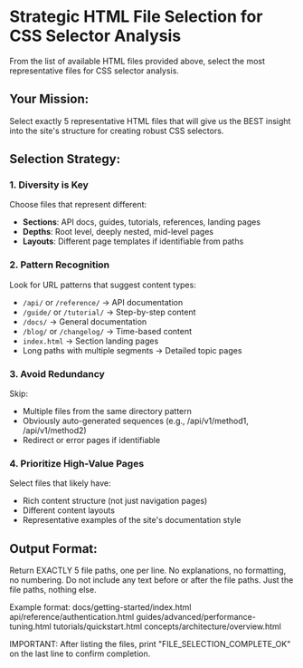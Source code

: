 # Strategic HTML File Selection for CSS Selector Analysis

From the list of available HTML files provided above, select the most
representative files for CSS selector analysis.

## Your Mission:

Select exactly 5 representative HTML files that will give us the BEST insight
into the site's structure for creating robust CSS selectors.

## Selection Strategy:

### 1. Diversity is Key

Choose files that represent different:

- **Sections**: API docs, guides, tutorials, references, landing pages
- **Depths**: Root level, deeply nested, mid-level pages
- **Layouts**: Different page templates if identifiable from paths

### 2. Pattern Recognition

Look for URL patterns that suggest content types:

- `/api/` or `/reference/` → API documentation
- `/guide/` or `/tutorial/` → Step-by-step content
- `/docs/` → General documentation
- `/blog/` or `/changelog/` → Time-based content
- `index.html` → Section landing pages
- Long paths with multiple segments → Detailed topic pages

### 3. Avoid Redundancy

Skip:

- Multiple files from the same directory pattern
- Obviously auto-generated sequences (e.g., /api/v1/method1, /api/v1/method2)
- Redirect or error pages if identifiable

### 4. Prioritize High-Value Pages

Select files that likely have:

- Rich content structure (not just navigation pages)
- Different content layouts
- Representative examples of the site's documentation style

## Output Format:

Return EXACTLY 5 file paths, one per line. No explanations, no formatting, no
numbering. Do not include any text before or after the file paths. Just the file
paths, nothing else.

Example format: docs/getting-started/index.html
api/reference/authentication.html guides/advanced/performance-tuning.html
tutorials/quickstart.html concepts/architecture/overview.html

IMPORTANT: After listing the files, print "FILE_SELECTION_COMPLETE_OK" on the
last line to confirm completion.
